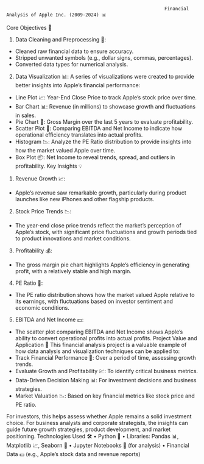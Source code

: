                                                               Financial Analysis of Apple Inc. (2009-2024) 📊


Core Objectives 📌
1. Data Cleaning and Preprocessing 🧹:
- Cleaned raw financial data to ensure accuracy.
- Stripped unwanted symbols (e.g., dollar signs, commas, percentages).
- Converted data types for numerical analysis.

2. Data Visualization 📊:
A series of visualizations were created to provide better insights into Apple’s financial performance:
- Line Plot 📈: Year-End Close Price to track Apple’s stock price over time.
- Bar Chart 📊: Revenue (in millions) to showcase growth and fluctuations in sales.
- Pie Chart 🍰: Gross Margin over the last 5 years to evaluate profitability.
- Scatter Plot 🔵: Comparing EBITDA and Net Income to indicate how operational efficiency translates into actual profits.
- Histogram 📉: Analyze the PE Ratio distribution to provide insights into how the market valued Apple over time.
- Box Plot 📦: Net Income to reveal trends, spread, and outliers in profitability.
Key Insights 💡
1. Revenue Growth 📈:
- Apple’s revenue saw remarkable growth, particularly during product launches like new iPhones and other flagship products.

2. Stock Price Trends 📉:
- The year-end close price trends reflect the market’s perception of Apple’s stock, with significant price fluctuations and growth periods tied to product innovations and market conditions.

3. Profitability 💰:
- The gross margin pie chart highlights Apple’s efficiency in generating profit, with a relatively stable and high margin.

4. PE Ratio 🔢:
- The PE ratio distribution shows how the market valued Apple relative to its earnings, with fluctuations based on investor sentiment and economic conditions.

5. EBITDA and Net Income 💵:
- The scatter plot comparing EBITDA and Net Income shows Apple’s ability to convert operational profits into actual profits.
Project Value and Application 🚀
This financial analysis project is a valuable example of how data analysis and visualization techniques can be applied to:
- Track Financial Performance 🧾: Over a period of time, assessing growth trends.
- Evaluate Growth and Profitability 💹: To identify critical business metrics.
- Data-Driven Decision Making 📊: For investment decisions and business strategies.
- Market Valuation 📉: Based on key financial metrics like stock price and PE ratio.

For investors, this helps assess whether Apple remains a solid investment choice. For business analysts and corporate strategists, the insights can guide future growth strategies, product development, and market positioning.
Technologies Used 🛠
• Python 🐍
• Libraries: Pandas 📊, Matplotlib 📈, Seaborn 🎨
• Jupyter Notebooks 📓 (for analysis)
• Financial Data 💵 (e.g., Apple’s stock data and revenue reports)

